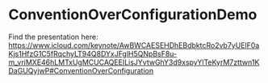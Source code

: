 # ConventionOverConfigurationDemo

Find the presentation here: https://www.icloud.com/keynote/AwBWCAESEHDhEBdbktcRo2vb7yUElF0aKjs1HfzG1C5fRqchyLT94Q8DYxJFglH5QNpBsF8u-m_vriMXE46hLMTxUgMCUCAQEEILisJYvtwGhY3d9xspyYlTeKyrM7zttwn1KDaGUQyjwP#ConventionOverConfiguration
